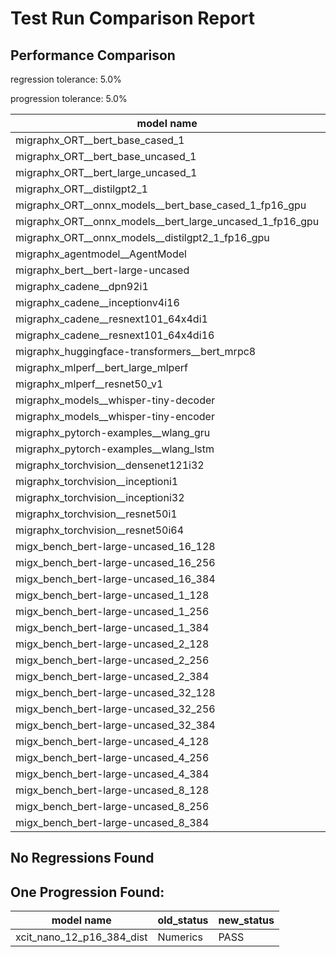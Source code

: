 # Test Run Comparison Report

## Performance Comparison

regression tolerance: 5.0%

progression tolerance: 5.0%

|model name|exit_status|analysis|old_time_ms|new_time_ms|change_ms|percent_change|
|---|---|---|---|---|---|---|
|migraphx_ORT__bert_base_cased_1|PASS|progression|100.785|91.8498|-8.9352|-8.87%|
|migraphx_ORT__bert_base_uncased_1|PASS|regression|85.0499|103.8118|18.762|22.06%|
|migraphx_ORT__bert_large_uncased_1|PASS|within tol|246.5933|257.0861|10.4928|4.26%|
|migraphx_ORT__distilgpt2_1|PASS|regression|30.6078|32.7725|2.1647|7.07%|
|migraphx_ORT__onnx_models__bert_base_cased_1_fp16_gpu|Numerics|within tol|84.8612|85.5537|0.6925|0.82%|
|migraphx_ORT__onnx_models__bert_large_uncased_1_fp16_gpu|Numerics|within tol|252.2701|260.5854|8.3153|3.3%|
|migraphx_ORT__onnx_models__distilgpt2_1_fp16_gpu|Numerics|within tol|45.0255|43.3885|-1.6369|-3.64%|
|migraphx_agentmodel__AgentModel|Numerics|regression|1.0906|1.344|0.2534|23.23%|
|migraphx_bert__bert-large-uncased|PASS|progression|439.6818|385.6681|-54.0137|-12.28%|
|migraphx_cadene__dpn92i1|PASS|regression|205.3725|219.3155|13.943|6.79%|
|migraphx_cadene__inceptionv4i16|PASS|within tol|5419.35|5418.9938|-0.3562|-0.01%|
|migraphx_cadene__resnext101_64x4di1|PASS|within tol|325.8326|326.0242|0.1916|0.06%|
|migraphx_cadene__resnext101_64x4di16|PASS|within tol|5076.0981|5192.0728|115.9747|2.28%|
|migraphx_huggingface-transformers__bert_mrpc8|PASS|within tol|402.217|401.4459|-0.7711|-0.19%|
|migraphx_mlperf__bert_large_mlperf|Numerics|within tol|441.1857|421.4613|-19.7244|-4.47%|
|migraphx_mlperf__resnet50_v1|PASS|within tol|93.9293|95.3181|1.3888|1.48%|
|migraphx_models__whisper-tiny-decoder|PASS|within tol|33.2984|34.0664|0.768|2.31%|
|migraphx_models__whisper-tiny-encoder|Numerics|regression|177.8853|189.3703|11.485|6.46%|
|migraphx_pytorch-examples__wlang_gru|PASS|within tol|78.6279|80.3825|1.7546|2.23%|
|migraphx_pytorch-examples__wlang_lstm|PASS|within tol|45.0989|43.2576|-1.8413|-4.08%|
|migraphx_torchvision__densenet121i32|PASS|within tol|1444.2201|1439.1858|-5.0343|-0.35%|
|migraphx_torchvision__inceptioni1|PASS|within tol|198.3474|198.0967|-0.2507|-0.13%|
|migraphx_torchvision__inceptioni32|PASS|within tol|5796.6015|5706.3755|-90.2261|-1.56%|
|migraphx_torchvision__resnet50i1|PASS|regression|83.4775|94.6686|11.1911|13.41%|
|migraphx_torchvision__resnet50i64|PASS|within tol|5404.2102|5439.7977|35.5875|0.66%|
|migx_bench_bert-large-uncased_16_128|PASS|within tol|1506.2077|1521.6218|15.414|1.02%|
|migx_bench_bert-large-uncased_16_256|PASS|within tol|3005.7288|2960.7283|-45.0005|-1.5%|
|migx_bench_bert-large-uncased_16_384|Numerics|within tol|4806.1681|4694.1204|-112.0477|-2.33%|
|migx_bench_bert-large-uncased_1_128|PASS|progression|177.9419|149.5207|-28.4211|-15.97%|
|migx_bench_bert-large-uncased_1_256|PASS|regression|279.4549|297.3271|17.8723|6.4%|
|migx_bench_bert-large-uncased_1_384|PASS|within tol|360.2051|361.8664|1.6613|0.46%|
|migx_bench_bert-large-uncased_2_128|PASS|within tol|238.4198|239.9282|1.5083|0.63%|
|migx_bench_bert-large-uncased_2_256|PASS|within tol|448.6378|457.7505|9.1127|2.03%|
|migx_bench_bert-large-uncased_2_384|PASS|regression|664.3087|1118.8348|454.5262|68.42%|
|migx_bench_bert-large-uncased_32_128|PASS|within tol|2800.7484|2856.1157|55.3673|1.98%|
|migx_bench_bert-large-uncased_32_256|PASS|within tol|5763.7617|5866.7522|102.9906|1.79%|
|migx_bench_bert-large-uncased_32_384|Numerics|within tol|9146.9901|9060.007|-86.9831|-0.95%|
|migx_bench_bert-large-uncased_4_128|PASS|within tol|412.897|422.4337|9.5367|2.31%|
|migx_bench_bert-large-uncased_4_256|PASS|within tol|796.6873|819.3767|22.6895|2.85%|
|migx_bench_bert-large-uncased_4_384|PASS|progression|1406.0666|1228.3063|-177.7603|-12.64%|
|migx_bench_bert-large-uncased_8_128|PASS|within tol|745.8391|739.9245|-5.9145|-0.79%|
|migx_bench_bert-large-uncased_8_256|PASS|within tol|1571.1137|1517.9188|-53.1949|-3.39%|
|migx_bench_bert-large-uncased_8_384|PASS|progression|2628.6689|2461.0138|-167.6551|-6.38%|

## No Regressions Found

## One Progression Found:

|model name|old_status|new_status|
|---|---|---|
|xcit_nano_12_p16_384_dist|Numerics|PASS|

